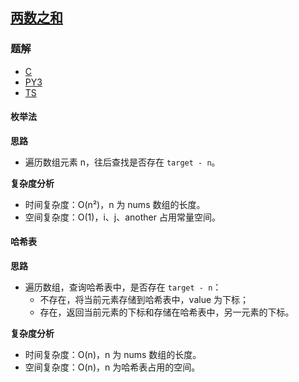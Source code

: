 ## [两数之和](https://leetcode.cn/problems/two-sum/)

### 题解
+ [C](../../c/128/1.c)
+ [PY3](../../py3/128/1.py)
+ [TS](../../ts/128/1.ts)

#### 枚举法
**思路**
+ 遍历数组元素 n，往后查找是否存在 `target - n`。

**复杂度分析**
+ 时间复杂度：O(n²)，n 为 nums 数组的长度。
+ 空间复杂度：O(1)，i、j、another 占用常量空间。

#### 哈希表
**思路**
+ 遍历数组，查询哈希表中，是否存在 `target - n`：
  - 不存在，将当前元素存储到哈希表中，value 为下标；
  - 存在，返回当前元素的下标和存储在哈希表中，另一元素的下标。

**复杂度分析**
+ 时间复杂度：O(n)，n 为 nums 数组的长度。
+ 空间复杂度：O(n)，n 为哈希表占用的空间。